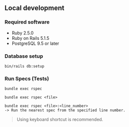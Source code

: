 ## Local development

### Required software

* Ruby 2.5.0
* Ruby on Rails 5.1.5
* PostgreSQL 9.5 or later

### Database setup

```shell
bin/rails db:setup
```

### Run Specs (Tests)

```shell
bundle exec rspec

bundle exec rspec <file>

bundle exec rspec <file>:<line_number>
-> Run the nearest spec from the specified line number.
```
> Using keyboard shortcut is recommended.

